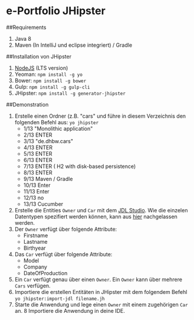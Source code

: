 # e-Portfolio JHipster

##Requirements
1. Java 8
2. Maven (In IntelliJ und eclipse integriert) / Gradle

##Installation von JHipster
1. [NodeJS](https://nodejs.org/en/) (LTS version)
2. Yeoman: ```npm install -g yo```
2. Bower: ```npm install -g bower```
3. Gulp: ```npm install -g gulp-cli```
4. JHipster: ```npm install -g generator-jhipster```


##Demonstration
1. Erstelle einen Ordner (z.B. "cars" und führe in diesem Verzeichnis den folgenden Befehl  aus: ```yo jhipster```
	* 1/13 "Monolithic application"
	* 2/13 ENTER
	* 3/13 "de.dhbw.cars"
	* 4/13 ENTER
	* 5/13 ENTER
	* 6/13 ENTER
	* 7/13 ENTER ( H2 with disk-based persistence)
	* 8/13 ENTER
	* 9/13 Maven / Gradle
	* 10/13 Enter
	* 11/13 Enter
	* 12/13 no
	* 13/13 Cucumber
2. Erstelle die Entities ```Owner``` und ```Car``` mit dem [JDL Studio](http://jhipster.github.io/jdl-studio/). Wie die einzelen Datentypen spezifiert werden können, kann aus [hier](http://jhipster.github.io/jdl/) nachgelassen werden.
3. Der ```Owner``` verfügt über folgende Attribute:
	* Firstname
	* Lastname
	* Birthyear
3. Das ```Car``` verfügt über folgende Attribute:
	* Model
	* Company
	* DateOfProduction
4. Ein ```Car``` verfügt genau über einen ```Owner```. Ein ```Owner``` kann über mehrere ```Cars``` verfügen.
5. Importiere die erstellen Entitäten in JHipster mit dem folgendem Befehl ```yo jhipster:import-jdl filename.jh```
7. Starte die Anwendung und lege einen ```Owner``` mit einem zugehörigen ```Car``` an.
8 Importiere die Anwendung in deine IDE.
